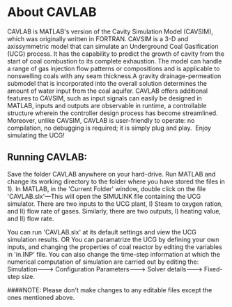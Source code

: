 # About CAVLAB
CAVLAB is MATLAB's version of the Cavity Simulation Model (CAVSIM), which was originally written in FORTRAN. CAVSIM is a 3-D and 
axissymmetric model that can simulate an Underground Coal Gasification (UCG) process. It has the capability to predict the growth 
of cavity from the start of coal combustion to its complete exhaustion. The model can handle a range of gas injection flow patterns 
or compositions and is applicable to nonswelling coals with any seam thickness.A gravity drainage-permeation submodel that is
incorporated into the overall solution determines the amount of water input from the coal aquifer. CAVLAB offers additional features
to CAVSIM, such as input signals can easily be designed in MATLAB, inputs and outputs are observable in runtime, a controllable
structure wherein the controller design process has become streamlined. Moreover, unlike CAVSIM, CAVLAB is user-friendly
to operate: no compilation, no debugging is required; it is simply plug and play. 
Enjoy simulating the UCG!




## Running CAVLAB: 
                      
 Save the folder CAVLAB anywhere on your hard-drive.
 Run MATLAB and change its working directory to the folder where you have stored the files in 1).
 In MATLAB, in the 'Current Folder' window, double click on the file 'CAVLAB.slx'—This will open the SIMULINK file containing the UCG simulator.
There are two inputs to the UCG plant, I) Steam to oxygen ration, and II) flow rate of gases. Similarly, there are two outputs, I) heating value, and II) flow rate.

 You can run 'CAVLAB.slx' at its default settings and view the UCG simulation results.
OR
 You can paramatrize the UCG by defining your own inputs, and changing the properties of coal reactor by editing the variables
in 'in.INP' file. You can also change the time-step information at which the numerical computation of simulation are carried out by editing the:
Simulation---> Configuration Parameters---> Solver details---> Fixed-step size.

####NOTE: Please don't make changes to any editable files except the ones mentioned above.

